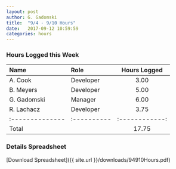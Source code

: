```yaml
---
layout: post
author: G. Gadomski
title:  "9/4 - 9/10 Hours"
date:   2017-09-12 10:59:59
categories: hours
---
```


### Hours Logged this Week

| Name          | Role      | Hours Logged |
|:--------------|:----------|:------------:|
| A. Cook       | Developer | 3.00         |
| B. Meyers     | Developer | 5.00         |
| G. Gadomski   | Manager   | 6.00         |
| R. Lachacz    | Developer | 3.75         |
|:--------------|:----------|:------------:|
| Total         |           | 17.75        |



### Details Spreadsheet
[Download Spreadsheet]({{ site.url }}/downloads/94910Hours.pdf)